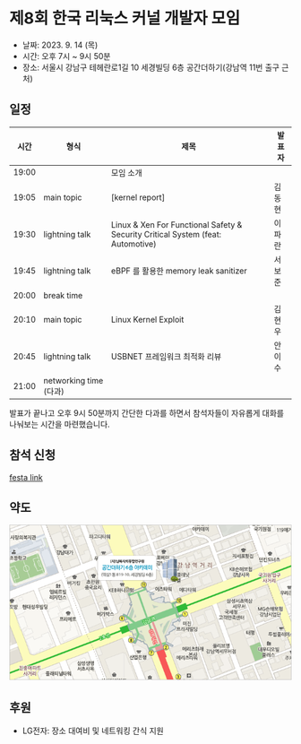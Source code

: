 # 제8회 한국 리눅스 커널 개발자 모임

* 날짜: 2023. 9. 14 (목)
* 시간: 오후 7시 ~ 9시 50분
* 장소: 서울시 강남구 테헤란로1길 10 세경빌딩 6층 공간더하기(강남역 11번 출구 근처)

## 일정

| 시간 | 형식 | 제목 | 발표자 |
|----|----|----|----|
| 19:00 | | 모임 소개 | |
| 19:05 | main topic | [kernel report] | 김동현 |
| 19:30 | lightning talk | Linux & Xen For Functional Safety & Security Critical System (feat: Automotive) | 이파란 |
| 19:45 | lightning talk | eBPF 를 활용한 memory leak sanitizer | 서보준 |
| 20:00 | break time | | |
| 20:10 | main topic | Linux Kernel Exploit | 김현우 |
| 20:45 | lightning talk | USBNET 프레임워크 최적화 리뷰 | 안이수 |
| 21:00 | networking time (다과) | |

발표가 끝나고 오후 9시 50분까지 간단한 다과를 하면서 참석자들이
자유롭게 대화를 나눠보는 시간을 마련했습니다.

## 참석 신청
[festa link](https://festa.io/events/3901)

## 약도

![공간더하기 약도](./space_plus.gif)

## 후원
* LG전자: 장소 대여비 및 네트워킹 간식 지원

